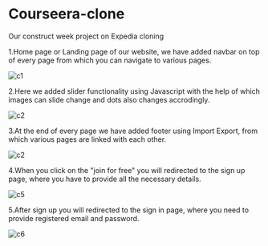 # Courseera-clone

Our construct week project on Expedia cloning

1.Home page or Landing page of our website, we have added navbar on top of every page from which you can navigate to various pages.

![c1](https://user-images.githubusercontent.com/99031812/161405174-a7fc0525-3920-4213-8712-4daf24c1d6bd.PNG)

2.Here we added slider functionality using Javascript with the help of which images can slide change and dots also changes accrodingly.

![c2](https://user-images.githubusercontent.com/99031812/161410155-cd544eec-741b-4e51-a8bd-bb07bd28d04e.PNG)

3.At the end of every page we have added footer using Import Export, from which various pages are linked with each other.

![c2](https://user-images.githubusercontent.com/99031812/161410221-bf96b419-e81f-45ce-b1b9-67aaa439d81b.PNG)

4.When you click on the "join for free" you will redirected to the sign up page, where you have to provide all the necessary details.

![c5](https://user-images.githubusercontent.com/99031812/161410334-81ae7f8d-b6c0-4f1e-89cc-c4b6bead9162.PNG)

5.After sign up you will redirected to the sign in page, where you need to provide registered email and password.

![c6](https://user-images.githubusercontent.com/99031812/161410339-5264698b-3eb5-4bd4-af50-769d13a535e2.PNG)




